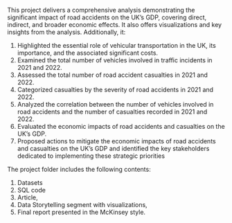This project delivers a comprehensive analysis demonstrating the significant impact of road accidents on the UK’s GDP, covering direct, indirect, and broader economic effects. It also offers visualizations and key insights from the analysis. Additionally, it:
1. Highlighted the essential role of vehicular transportation in the UK, its importance, and the associated significant costs.
2. Examined the total number of vehicles involved in traffic incidents in 2021 and 2022.
3. Assessed the total number of road accident casualties in 2021 and 2022.
4. Categorized casualties by the severity of road accidents in 2021 and 2022.
5. Analyzed the correlation between the number of vehicles involved in road accidents and the number of casualties recorded in 2021 and 2022.
6. Evaluated the economic impacts of road accidents and casualties on the UK’s GDP.
7. Proposed actions to mitigate the economic impacts of road accidents and casualties on the UK’s GDP and identified the key stakeholders dedicated to implementing these strategic priorities

The project folder includes the following contents:
1. Datasets
2. SQL code
3. Article,
4. Data Storytelling segment with visualizations,
5. Final report presented in the McKinsey style.



